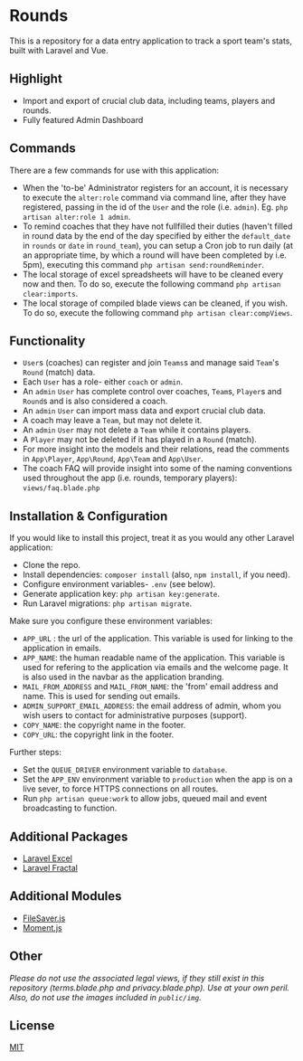 # Rounds

This is a repository for a data entry application to track a sport team's stats, built with Laravel and Vue.

## Highlight
- Import and export of crucial club data, including teams, players and rounds.
- Fully featured Admin Dashboard

## Commands
There are a few commands for use with this application:
- When the 'to-be' Administrator registers for an account, it is necessary to execute the ```alter:role``` command via command line, after they have registered, passing in the id of the ```User``` and the role (i.e. ```admin```). Eg. ```php artisan alter:role 1 admin```.
- To remind coaches that they have not fullfilled their duties (haven't filled in round data by the end of the day specified by either the ```default_date``` in ```rounds``` or ```date``` in ```round_team```), you can setup a Cron job to run daily (at an appropriate time, by which a round will have been completed by i.e. 5pm), executing this command ```php artisan send:roundReminder```.
- The local storage of excel spreadsheets will have to be cleaned every now and then. To do so, execute the following command ```php artisan clear:imports```.
- The local storage of compiled blade views can be cleaned, if you wish. To do so, execute the following command ```php artisan clear:compViews```.

## Functionality
- ```User```s (coaches) can register and join ```Teams```s and manage said ```Team```'s ```Round``` (match) data.
- Each ```User``` has a role- either ```coach``` or ```admin```.
- An ```admin``` ```User``` has complete control over coaches, ```Team```s, ```Player```s and ```Round```s and is also considered a coach.
- An ```admin``` ```User``` can import mass data and export crucial club data.
- A coach may leave a ```Team```, but may not delete it.
- An ```admin``` ```User``` may not delete a ```Team``` while it contains players.
- A ```Player``` may not be deleted if it has played in a ```Round``` (match).
- For more insight into the models and their relations, read the comments in ```App\Player```, ```App\Round```, ```App\Team``` and ```App\User```.
- The coach FAQ will provide insight into some of the naming conventions used throughout the app (i.e. rounds, temporary players): ```views/faq.blade.php```

## Installation & Configuration
If you would like to install this project, treat it as you would any other Laravel application:
- Clone the repo.
- Install dependencies: ```composer install``` (also, ```npm install```, if you need).
- Configure environment variables- ```.env``` (see below).
- Generate application key: ```php artisan key:generate```.
- Run Laravel migrations: ```php artisan migrate```.

Make sure you configure these environment variables:
- ```APP_URL``` : the url of the application. This variable is used for linking to the application in emails.
- ```APP_NAME```: the human readable name of the application. This variable is used for refering to the application via emails and the welcome page. It is also used in the navbar as the application branding.
- ```MAIL_FROM_ADDRESS``` and ```MAIL_FROM_NAME```: the 'from' email address and name. This is used for sending out emails.
- ```ADMIN_SUPPORT_EMAIL_ADDRESS```: the email address of admin, whom you wish users to contact for administrative purposes (support).
- ```COPY_NAME```: the copyright name in the footer.
- ```COPY_URL```: the copyright link in the footer.

Further steps:
- Set the ```QUEUE_DRIVER``` environment variable to ```database```.
- Set the ```APP_ENV``` environment variable to ```production``` when the app is on a live sever, to force HTTPS connections on all routes.
- Run ```php artisan queue:work``` to allow jobs, queued mail and event broadcasting to function.

## Additional Packages
- [Laravel Excel](https://github.com/Maatwebsite/Laravel-Excel)
- [Laravel Fractal](https://github.com/spatie/laravel-fractal)

## Additional Modules
- [FileSaver.js](https://github.com/eligrey/FileSaver.js/)
- [Moment.js](https://github.com/moment/moment/)

## Other
*Please do not use the associated legal views, if they still exist in this repository (terms.blade.php and privacy.blade.php). Use at your own peril.*
*Also, do not use the images included in ```public/img```.*

## License
[MIT](https://s3-ap-southeast-2.amazonaws.com/ashleymenhennett/LICENSE)
